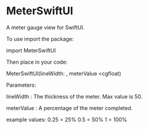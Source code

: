 # MeterSwiftUI

A meter gauge view for SwiftUI.


To use import the package:

import MeterSwiftUI


Then place in your code:

MeterSwiftUI(lineWidth: <cgfloat>, meterValue <cgfloat)


Parameters:

lineWidth <CGFloat>: 
The thickness of the meter. Max value is 50.

meterValue <CGFloat>:
A percentage of the meter completed.

example values:
0.25 = 25%
0.5 = 50%
1 = 100%
